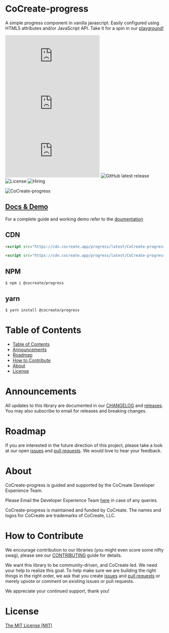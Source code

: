 # CoCreate-progress

A simple progress component in vanilla javascript. Easily configured using HTML5 attributes and/or JavaScript API. Take it for a spin in our [playground!](https://cocreate.app/docs/progress)

![minified](https://img.badgesize.io/https://cdn.cocreate.app/progress/latest/CoCreate-progress.min.js?style=flat-square&label=minified&color=orange)
![gzip](https://img.badgesize.io/https://cdn.cocreate.app/progress/latest/CoCreate-progress.min.js?compression=gzip&style=flat-square&label=gzip&color=yellow)
![brotli](https://img.badgesize.io/https://cdn.cocreate.app/progress/latest/CoCreate-progress.min.js?compression=brotli&style=flat-square&label=brotli)
![GitHub latest release](https://img.shields.io/github/v/release/CoCreate-app/CoCreate-progress?style=flat-square)
![License](https://img.shields.io/github/license/CoCreate-app/CoCreate-progress?style=flat-square)
![Hiring](https://img.shields.io/static/v1?style=flat-square&label=&message=Hiring&color=blueviolet)

![CoCreate-progress](https://cdn.cocreate.app/docs/CoCreate-progress.gif)

## [Docs & Demo](https://cocreate.app/docs/progress)

For a complete guide and working demo refer to the [doumentation](https://cocreate.app/docs/progress)

## CDN

```html
<script src="https://cdn.cocreate.app/progress/latest/CoCreate-progress.min.js"></script>
```

```html
<script src="https://cdn.cocreate.app/progress/latest/CoCreate-progress.min.css"></script>
```

## NPM

```shell
$ npm i @cocreate/progress
```

## yarn

```shell
$ yarn install @cocreate/progress
```

# Table of Contents

- [Table of Contents](#table-of-contents)
- [Announcements](#announcements)
- [Roadmap](#roadmap)
- [How to Contribute](#how-to-contribute)
- [About](#about)
- [License](#license)

<a name="announcements"></a>

# Announcements

All updates to this library are documented in our [CHANGELOG](https://github.com/CoCreate-app/CoCreate-progress/blob/master/CHANGELOG.md) and [releases](https://github.com/CoCreate-app/CoCreate-progress/releases). You may also subscribe to email for releases and breaking changes.

<a name="roadmap"></a>

# Roadmap

If you are interested in the future direction of this project, please take a look at our open [issues](https://github.com/CoCreate-app/CoCreate-progress/issues) and [pull requests](https://github.com/CoCreate-app/CoCreate-progress/pulls). We would love to hear your feedback.

<a name="about"></a>

# About

CoCreate-progress is guided and supported by the CoCreate Developer Experience Team.

Please Email the Developer Experience Team [here](mailto:develop@cocreate.app) in case of any queries.

CoCreate-progress is maintained and funded by CoCreate. The names and logos for CoCreate are trademarks of CoCreate, LLC.

<a name="contribute"></a>

# How to Contribute

We encourage contribution to our libraries (you might even score some nifty swag), please see our [CONTRIBUTING](https://github.com/CoCreate-app/CoCreate-progress/blob/master/CONTRIBUTING.md) guide for details.

We want this library to be community-driven, and CoCreate led. We need your help to realize this goal. To help make sure we are building the right things in the right order, we ask that you create [issues](https://github.com/CoCreate-app/CoCreate-progress/issues) and [pull requests](https://github.com/CoCreate-app/CoCreate-progress/pulls) or merely upvote or comment on existing issues or pull requests.

We appreciate your continued support, thank you!


<a name="license"></a>
# License

[The MIT License (MIT)](https://github.com/CoCreate-app/CoCreate-progress/blob/master/LICENSE)
